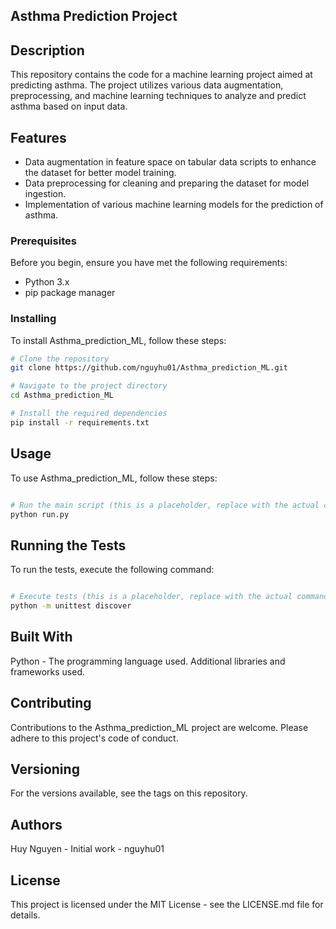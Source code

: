 ## Asthma Prediction Project

## Description

This repository contains the code for a machine learning project aimed at predicting asthma. The project utilizes various data augmentation, preprocessing, and machine learning techniques to analyze and predict asthma based on input data.

## Features

- Data augmentation in feature space on tabular data scripts to enhance the dataset for better model training.
- Data preprocessing for cleaning and preparing the dataset for model ingestion.
- Implementation of various machine learning models for the prediction of asthma.

### Prerequisites

Before you begin, ensure you have met the following requirements:

- Python 3.x
- pip package manager

### Installing

To install Asthma_prediction_ML, follow these steps:

```bash
# Clone the repository
git clone https://github.com/nguyhu01/Asthma_prediction_ML.git

# Navigate to the project directory
cd Asthma_prediction_ML

# Install the required dependencies
pip install -r requirements.txt

```
## Usage
To use Asthma_prediction_ML, follow these steps:

```bash

# Run the main script (this is a placeholder, replace with the actual command)
python run.py
```

## Running the Tests
To run the tests, execute the following command:

```bash

# Execute tests (this is a placeholder, replace with the actual command)
python -m unittest discover
```

## Built With
Python - The programming language used.
Additional libraries and frameworks used.

## Contributing
Contributions to the Asthma_prediction_ML project are welcome. Please adhere to this project's code of conduct.

## Versioning
For the versions available, see the tags on this repository.

## Authors
Huy Nguyen - Initial work - nguyhu01

## License
This project is licensed under the MIT License - see the LICENSE.md file for details.
